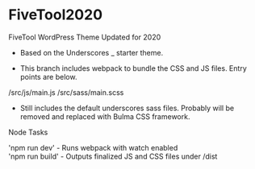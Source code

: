 # FiveTool2020

FiveTool WordPress Theme Updated for 2020

- Based on the Underscores \_ starter theme.

- This branch includes webpack to bundle the CSS and JS files. Entry points are below.

/src/js/main.js
/src/sass/main.scss

- Still includes the default underscores sass files. Probably will be removed and replaced with Bulma CSS framework.

Node Tasks 

'npm run dev' - Runs webpack with watch enabled <br />
'npm run build' - Outputs finalized JS and CSS files under /dist
